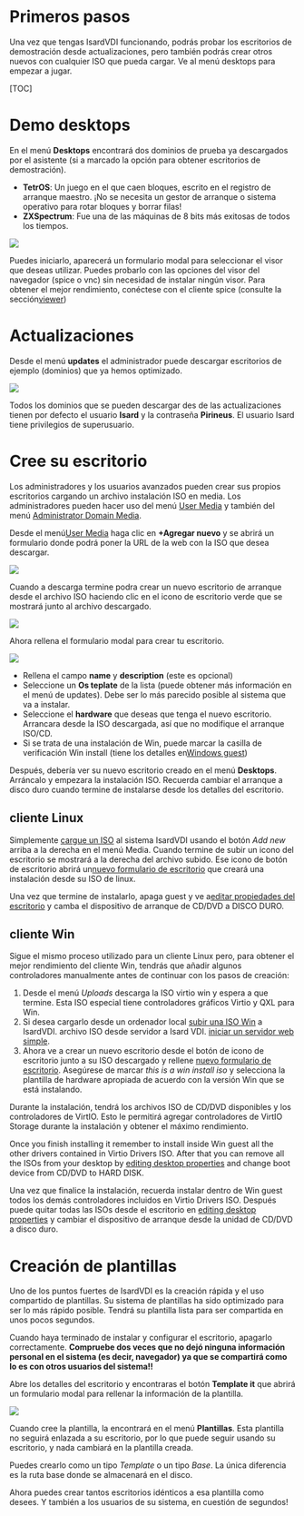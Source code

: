 <h1>Primeros pasos</h1>

Una vez que tengas IsardVDI funcionando, podrás probar los escritorios de demostración desde actualizaciones, pero también podrás crear otros nuevos con cualquier ISO que pueda cargar. Ve al menú desktops para empezar a jugar.

[TOC]

# Demo desktops

En el menú **Desktops** encontrará dos dominios de prueba ya descargados por el asistente (si a marcado la opción para obtener escritorios de demostración).

- **TetrOS**: Un juego en el que caen bloques, escrito en el registro de arranque maestro.
¡No se necesita un gestor de arranque o sistema operativo para rotar bloques y borrar filas!
- **ZXSpectrum**: Fue una de las máquinas de 8 bits más exitosas de todos los tiempos.

![](../images/first-steps/demo-desktops.png)

Puedes iniciarlo, aparecerá un formulario modal para seleccionar el visor que deseas utilizar. Puedes probarlo con las opciones del visor del navegador (spice o vnc) sin necesidad de instalar ningún visor. Para obtener el mejor rendimiento, conéctese con el cliente spice (consulte la sección[viewer](.../user/desktops.md#connect-to-viewer))

# Actualizaciones

Desde el menú **updates** el administrador puede descargar escritorios de ejemplo (dominios) que ya hemos optimizado.

![](../images/first-steps/updates.png)

Todos los dominios que se pueden descargar des de las actualizaciones tienen por defecto el usuario **Isard** y la contraseña **Pirineus**. El usuario Isard tiene privilegios de superusuario.

# Cree su escritorio

Los administradores y los usuarios avanzados pueden crear sus propios escritorios cargando un archivo instalación ISO en media. Los administradores pueden hacer uso del menú [User Media](../user/media.md#upload-media) y también del menú [Administrator Domain Media](../admin/domains/media.md#upload-media).

Desde el menú[User Media](.../user/media.md#upload-media) haga clic en **+Agregar nuevo** y se abrirá un formulario donde podrá poner la URL de la web con la ISO que desea descargar.

![](../images/first-steps/media-upload.png)

Cuando a descarga termine podra crear un nuevo escritorio de arranque desde el archivo ISO haciendo clic en el icono de escritorio verde que se mostrará junto al archivo descargado.

![](../images/first-steps/media-downloaded.png)

Ahora rellena el formulario modal para crear tu escritorio.

![](../images/first-steps/create-desktop.png)

- Rellena el campo **name** y **description** (este es opcional)
- Seleccione un **Os teplate** de la lista (puede obtener más información en el menú de updates). Debe ser lo más parecido posible al sistema que va a instalar.
- Seleccione el **hardware** que deseas que tenga el nuevo escritorio. Arrancara desde la ISO descargada, así que no modifique el arranque ISO/CD.
- Si se trata de una instalación de Win, puede marcar la casilla de verificación Win install (tiene los detalles en[Windows guest](first-steps.md#win-guest))

Después, debería ver su nuevo escritorio creado en el menú **Desktops**. Arráncalo y empezara la instalación ISO. Recuerda cambiar el arranque a disco duro cuando termine de instalarse desde los detalles del escritorio.

## cliente Linux

Simplemente [cargue un ISO](.../admin/domains/media.md#upload-media) al sistema IsardVDI usando el botón *Add new* arriba a la derecha en el menú Media. Cuando termine de subir un icono del escritorio se mostrará a la derecha del archivo subido. Ese icono de botón de escritorio abrirá un[nuevo formulario de escritorio](.../user/media.md#create-new-desktop-from-uploaded-media) que creará una instalación desde su ISO de linux.

 

Una vez que termine de instalarlo, apaga guest y ve a[editar propiedades del escritorio](.../user/desktops.md#edit-desktop) y camba el dispositivo de arranque de CD/DVD a DISCO DURO.

## cliente Win

Sigue el mismo proceso utilizado para un cliente Linux pero, para obtener el mejor rendimiento del cliente Win, tendrás que añadir algunos controladores manualmente antes de continuar con los pasos de creación:

1. Desde el menú *Uploads* descarga la ISO virtio win y espera a que termine. Esta ISO especial tiene controladores gráficos Virtio y QXL para Win.
2. Si desea cargarlo desde un ordenador local [subir una ISO Win](../user/media.md#upload-media) a IsardVDI.
archivo ISO desde servidor a Isard VDI. [iniciar un servidor web simple](../user/media.md#uploading-media-from-local-storage).
3. Ahora ve a crear un nuevo escritorio desde el botón de icono de escritorio junto a su ISO descargado y rellene [nuevo formulario de escritorio](../user/media.md#create-new-desktop-from-uploaded-media). Asegúrese de marcar  *this is a win install iso* y selecciona la plantilla de hardware apropiada de acuerdo con la versión Win que se está instalando.


Durante la instalación, tendrá los archivos ISO de CD/DVD disponibles y los controladores de VirtIO. Esto le permitirá agregar controladores de VirtIO Storage durante la instalación y obtener el máximo rendimiento.

Once you finish installing it remember to install inside Win guest all the other drivers contained in Virtio Drivers ISO. After that you can remove all the ISOs from your desktop by [editing desktop properties](../user/desktops.md#edit-desktop) and change boot device from CD/DVD to HARD DISK.

Una vez que finalice la instalación, recuerda instalar dentro de Win guest todos los demás controladores incluidos en Virtio Drivers ISO. Después puede quitar todas las ISOs desde el escritorio en [editing desktop properties](../user/desktops.md#edit-desktop) y cambiar el dispositivo de arranque desde la unidad de CD/DVD a disco duro.

# Creación de plantillas

Uno de los puntos fuertes de IsardVDI es la creación rápida y el uso compartido de plantillas. Su sistema de plantillas ha sido optimizado para ser lo más rápido posible. Tendrá su plantilla lista para ser compartida en unos pocos segundos.

Cuando haya terminado de instalar y configurar el escritorio, apagarlo correctamente. **Compruebe dos veces que no dejó ninguna información personal en el sistema (es decir, navegador) ya que se compartirá como lo es con otros usuarios del sistema!!**

Abre los detalles del escritorio y encontraras el botón **Template it** que abrirá un formulario modal para rellenar la información de la plantilla.

![](../images/first-steps/template-form.png)

Cuando cree la plantilla, la encontrará en el menú **Plantillas**.  Esta plantilla no seguirá enlazada a su escritorio, por lo que puede seguir usando su escritorio, y nada cambiará en la plantilla creada.

Puedes crearlo como un tipo *Template* o un tipo *Base*. La única diferencia es la ruta base donde se almacenará en el disco.

Ahora puedes crear tantos escritorios idénticos a esa plantilla como desees. Y también a los usuarios de su sistema, en cuestión de segundos!

